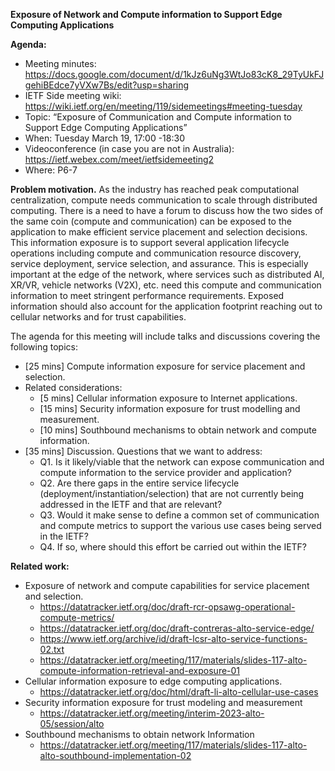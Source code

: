 **Exposure of Network and Compute information to Support Edge Computing Applications**

**Agenda:**

- Meeting minutes: https://docs.google.com/document/d/1kJz6uNg3WtJo83cK8_29TyUkFJgehiBEdce7yVXw7Bs/edit?usp=sharing 
- IETF Side meeting wiki: https://wiki.ietf.org/en/meeting/119/sidemeetings#meeting-tuesday
- Topic: “Exposure of Communication and Compute information to Support Edge Computing Applications”
- When: Tuesday March 19, 17:00 -18:30
- Videoconference (in case you are not in Australia): https://ietf.webex.com/meet/ietfsidemeeting2
- Where: P6-7

​**Problem motivation.** As the industry has reached peak computational centralization, compute needs communication to scale through distributed computing. There is a need to have a forum to discuss how the two sides of the same coin (compute and communication) can be exposed to the application to make efficient service placement and selection decisions. This information exposure is to support several application lifecycle operations including compute and communication resource discovery, service deployment, service selection, and assurance. This is especially important at the edge of the network, where services such as distributed AI, XR/VR, vehicle networks (V2X), etc. need this compute and communication information to meet stringent performance requirements. Exposed information should also account for the application footprint reaching out to cellular networks and for trust capabilities.

The agenda for this meeting will include talks and discussions covering the following topics:

- [25 mins] Compute information exposure for service placement and selection.
- Related considerations:
    - [5 mins] Cellular information exposure to Internet applications.
    - [15 mins] Security information exposure for trust modelling and measurement.
    - [10 mins] Southbound mechanisms to obtain network and compute information.
- [35 mins] Discussion. Questions that we want to address:
    - Q1. Is it likely/viable that the network can expose communication and compute information to the service provider and application?
    - Q2. Are there gaps in the entire service lifecycle (deployment/instantiation/selection) that are not currently being addressed in the IETF and that are relevant?
    - Q3. Would it make sense to define a common set of communication and compute metrics to support the various use cases being served in the IETF?
    - Q4. If so, where should this effort be carried out within the IETF?

**Related work:**

- Exposure of network and compute capabilities for service placement and selection.
    - https://datatracker.ietf.org/doc/draft-rcr-opsawg-operational-compute-metrics/ 
    - https://datatracker.ietf.org/doc/draft-contreras-alto-service-edge/
    - https://www.ietf.org/archive/id/draft-lcsr-alto-service-functions-02.txt   
    - https://datatracker.ietf.org/meeting/117/materials/slides-117-alto-compute-information-retrieval-and-exposure-01 
- Cellular information exposure to edge computing applications.
    - https://datatracker.ietf.org/doc/html/draft-li-alto-cellular-use-cases
- Security information exposure for trust modeling and measurement
    - https://datatracker.ietf.org/meeting/interim-2023-alto-05/session/alto
- Southbound mechanisms to obtain network Information
    - https://datatracker.ietf.org/meeting/117/materials/slides-117-alto-alto-southbound-implementation-02 
